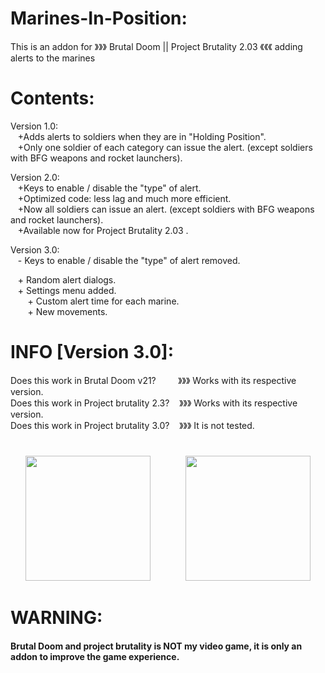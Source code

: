 # Marines-In-Position:
This is an addon for 》》》 Brutal Doom || Project Brutality 2.03 《《《 adding alerts to the marines <br>

# Contents:
Version 1.0:<br>
 ‍ ‍ ‍ ‍+Adds alerts to soldiers when they are in "Holding Position".<br>
 ‍ ‍ ‍ ‍+Only one soldier of each category can issue the alert. (except soldiers with BFG weapons and rocket launchers).<br>

Version 2.0:<br>
 ‍ ‍ ‍ ‍+Keys to enable / disable the "type" of alert.<br>
 ‍ ‍ ‍ ‍+Optimized code: less lag and much more efficient.<br>
 ‍ ‍ ‍ ‍+Now all soldiers can issue an alert. (except soldiers with BFG weapons and rocket launchers).<br>
 ‍ ‍ ‍ ‍+Available now for Project Brutality 2.03 .<br>

Version 3.0:<br>
 ‍ ‍ ‍ ‍- Keys to enable / disable the "type" of alert removed.<br>
 
 ‍ ‍ ‍ ‍+ Random alert dialogs. <br>
 ‍ ‍ ‍ ‍+ Settings menu added.<br>
 ‍ ‍ ‍ ‍ ‍ ‍ ‍ ‍+ Custom alert time for each marine.<br>
 ‍ ‍ ‍ ‍ ‍ ‍ ‍ ‍+ New movements.<br> 

# INFO [Version 3.0]:

Does this work in Brutal Doom v21? ‍ ‍ ‍ ‍ ‍ ‍ ‍ ‍ ‍》》》 ‍Works with its respective version. <br>
Does this work in Project brutality 2.3?  ‍ ‍ ‍ 》》》 ‍Works with its respective version. <br>
Does this work in Project brutality 3.0?  ‍ ‍ ‍ 》》》 ‍It is not tested.
#

<div align="center">
<img src="https://user-images.githubusercontent.com/78381898/109348909-c09ec900-783a-11eb-8ad5-bf5dad9f3b5d.png" wight="200" height="200" />
⠀⠀⠀⠀⠀<img src="https://user-images.githubusercontent.com/78381898/109349341-68b49200-783b-11eb-846a-07873b3ccf33.jpg" wight="200" height="200" />
</div>

# WARNING:
<h4>Brutal Doom and project brutality is NOT my video game, it is only an addon to improve the game experience.</h4> 
